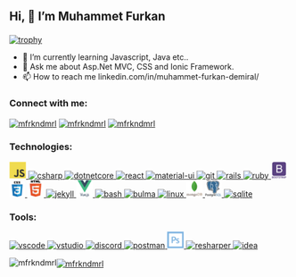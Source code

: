 <h2>
<p align="left">
   Hi, 👋 I’m Muhammet Furkan
</p>
  </h2>
  
  [![trophy](https://github-profile-trophy.vercel.app/?username=mfrkndmrl&theme=onedark)](https://github.com/mfrkndmrl/github-profile-trophy)


<!---
- 👀 I’m interested in develop web software.--->
- 🌱 I’m currently learning Javascript, Java etc..
- 💬 Ask me about Asp.Net MVC, CSS and Ionic Framework.
- 📫 How to reach me linkedin.com/in/muhammet-furkan-demiral/

<!---
mfrkndmrl/mfrkndmrl is a ✨ special ✨ repository because its `README.md` (this file) appears on your GitHub profile.
You can click the Preview link to take a look at your changes.
--->

<h3 align="left">Connect with me:</h3>
<p align="left">
<a href="https://www.linkedin.com/in/muhammet-furkan-demiral/" rel="nofollow"><img align="center" src="https://camo.githubusercontent.com/b0d679e1e6f51de0daaaf64a827865ef3884b73b1902a3a42dc42dc56f925b1d/68747470733a2f2f76656c616e6f76617363756c61722e636f6d2f77702d636f6e74656e742f75706c6f6164732f323032302f30362f4c696e6b6564496e2e706e67" alt="mfrkndmrl" height="30" width="30" data-canonical-src="https://velanovascular.com/wp-content/uploads/2020/06/LinkedIn.png" style="max-width: 100%;"></a>
<a href="https://www.instagram.com/the.mfd/" rel="nofollow"><img align="center" src="https://camo.githubusercontent.com/c5c19c5a327e7adb30fe7f40b2a4e30433355e27dd48fb0393bc589412c25496/68747470733a2f2f75706c6f61642e77696b696d656469612e6f72672f77696b6970656469612f636f6d6d6f6e732f7468756d622f652f65372f496e7374616772616d5f6c6f676f5f323031362e7376672f3132303070782d496e7374616772616d5f6c6f676f5f323031362e7376672e706e67" alt="mfrkndmrl" height="30" width="30" data-canonical-src="https://upload.wikimedia.org/wikipedia/commons/thumb/e/e7/Instagram_logo_2016.svg/1200px-Instagram_logo_2016.svg.png" style="max-width: 100%;"></a>
<a href="mailto:mfrkndmrl@gmail.com" rel="nofollow"><img align="center" src="https://upload.wikimedia.org/wikipedia/commons/thumb/7/7e/Gmail_icon_%282020%29.svg/1280px-Gmail_icon_%282020%29.svg.png" alt="mfrkndmrl" height="28" width="32" data-canonical-src="https://upload.wikimedia.org/wikipedia/commons/thumb/7/7e/Gmail_icon_%282020%29.svg/1280px-Gmail_icon_%282020%29.svg.png" style="max-width: 100%;"></a>
</p>
<h3 align="left">Technologies:</h3>
<p align="left"> 
<a href="https://developer.mozilla.org/en-US/docs/Web/JavaScript" rel="nofollow"> <img src="https://raw.githubusercontent.com/devicons/devicon/master/icons/javascript/javascript-original.svg" alt="javascript" width="30" height="30" style="max-width: 100%;"> </a> 
<a href="https://docs.microsoft.com/en-us/dotnet/csharp/" rel="nofollow"> <img src="https://camo.githubusercontent.com/e5f1cbf59a8752f8a31ba28ea3b788daf4c188a84870865acfc16c5567bfd5ce/68747470733a2f2f7365656b6c6f676f2e636f6d2f696d616765732f432f632d73686172702d632d6c6f676f2d303246313737313442412d7365656b6c6f676f2e636f6d2e706e67" alt="csharp" width="27" height="30" data-canonical-src="https://seeklogo.com/images/C/c-sharp-c-logo-02F17714BA-seeklogo.com.png" style="max-width: 100%;"> </a>
<a href="https://dotnet.microsoft.com/" rel="nofollow"> <img src="https://camo.githubusercontent.com/9da8dcab869ba1c5c82b4499b523e33ba56f7fbd68cbf2a41ff141084896d61d/68747470733a2f2f75706c6f61642e77696b696d656469612e6f72672f77696b6970656469612f636f6d6d6f6e732f7468756d622f652f65652f2e4e45545f436f72655f4c6f676f2e7376672f3132303070782d2e4e45545f436f72655f4c6f676f2e7376672e706e67" alt="dotnetcore" width="30" height="30" data-canonical-src="https://upload.wikimedia.org/wikipedia/commons/thumb/e/ee/.NET_Core_Logo.svg/1200px-.NET_Core_Logo.svg.png" style="max-width: 100%;"> </a>
<a href="https://reactjs.org/" rel="nofollow"> <img src="https://camo.githubusercontent.com/22c60db64e6ede1bbc4ecb83d5e020a9039efb4df30886324c4aab9e955de7ed/68747470733a2f2f75706c6f61642e77696b696d656469612e6f72672f77696b6970656469612f636f6d6d6f6e732f7468756d622f342f34372f52656163742e7376672f3132303070782d52656163742e7376672e706e67" alt="react" width="33" height="30" data-canonical-src="https://upload.wikimedia.org/wikipedia/commons/thumb/4/47/React.svg/1200px-React.svg.png" style="max-width: 100%;"> </a> 
<a href="https://material-ui.com/" rel="nofollow"> <img src="https://camo.githubusercontent.com/b9700bb7bb406abaf6c679df51a429b8253c7c334775ec1f910c00841ce69af1/68747470733a2f2f7365656b6c6f676f2e636f6d2f696d616765732f4d2f6d6174657269616c2d75692d6c6f676f2d354244434239424138462d7365656b6c6f676f2e636f6d2e706e67" alt="material-ui" width="26" height="26" data-canonical-src="https://seeklogo.com/images/M/material-ui-logo-5BDCB9BA8F-seeklogo.com.png" style="max-width: 100%;"> </a>
<a href="https://git-scm.com/" rel="nofollow"> <img src="https://camo.githubusercontent.com/fbfcb9e3dc648adc93bef37c718db16c52f617ad055a26de6dc3c21865c3321d/68747470733a2f2f7777772e766563746f726c6f676f2e7a6f6e652f6c6f676f732f6769742d73636d2f6769742d73636d2d69636f6e2e737667" alt="git" width="30" height="30" data-canonical-src="https://www.vectorlogo.zone/logos/git-scm/git-scm-icon.svg" style="max-width: 100%;"> </a>
<a href="https://ionicframework.com/" rel="nofollow"> <img src="https://ionicframework.com/img/meta/logo.png" alt="rails" width="30" height="30" style="max-width: 100%;"> </a> 
<a href="https://nodejs.org/en/" rel="nofollow"> <img src="https://bachasoftware.com/wp-content/uploads/elementor/thumbs/nodejslogo-ovfzvrnm7u9pk6tpkts9r094e1d1uh7si7evpflqpc.png" alt="ruby" width="30" height="30" style="max-width: 100%;"> </a> 
<a href="https://getbootstrap.com" rel="nofollow"> <img src="https://raw.githubusercontent.com/devicons/devicon/master/icons/bootstrap/bootstrap-plain-wordmark.svg" alt="bootstrap" width="30" height="30" style="max-width: 100%;"> </a>
<a href="https://www.w3schools.com/css/" rel="nofollow"> <img src="https://raw.githubusercontent.com/devicons/devicon/master/icons/css3/css3-original-wordmark.svg" alt="css3" width="28" height="28" style="max-width: 100%;"> </a> 
<a href="https://www.w3.org/html/" rel="nofollow"> <img src="https://raw.githubusercontent.com/devicons/devicon/master/icons/html5/html5-original-wordmark.svg" alt="html5" width="30" height="30" style="max-width: 100%;"> </a> 
<a href="https://developer.android.com/" rel="nofollow"> <img src="https://iconape.com/wp-content/files/fu/369254/svg/android-logo-icon-png-svg.png" alt="jekyll" width="30" height="30" data-canonical-src="https://www.vectorlogo.zone/logos/jekyllrb/jekyllrb-icon.svg" style="max-width: 100%;"> </a>
<a href="https://vuejs.org/" rel="nofollow"> <img src="https://raw.githubusercontent.com/devicons/devicon/master/icons/vuejs/vuejs-original-wordmark.svg" alt="vuejs" width="30" height="30" style="max-width: 100%;"> </a>
<a href="https://kotlinlang.org/" rel="nofollow"> <img src="https://upload.wikimedia.org/wikipedia/commons/7/74/Kotlin_Icon.png" alt="bash" width="28" height="28" data-canonical-src="https://upload.wikimedia.org/wikipedia/commons/7/74/Kotlin_Icon.png" style="max-width: 100%;"> </a> 
<a href="https://bulma.io/" rel="nofollow"> <img src="https://raw.githubusercontent.com/gilbarbara/logos/804dc257b59e144eaca5bc6ffd16949752c6f789/logos/bulma.svg" alt="bulma" width="30" height="30" style="max-width: 100%;"> </a> 
<a href="https://www.pardus.org.tr/" rel="nofollow"> <img src="https://www.pardus.org.tr/wp-content/uploads/2019/08/Pardus-04.png" alt="linux" width="30" height="30" style="max-width: 100%;"> </a> 
<a href="https://www.mongodb.com/" rel="nofollow"> <img src="https://raw.githubusercontent.com/devicons/devicon/master/icons/mongodb/mongodb-original-wordmark.svg" alt="mongodb" width="30" height="30" style="max-width: 100%;"> </a>
<a href="https://www.postgresql.org" rel="nofollow"> <img src="https://raw.githubusercontent.com/devicons/devicon/master/icons/postgresql/postgresql-original-wordmark.svg" alt="postgresql" width="30" height="30" style="max-width: 100%;"> </a>
<a href="https://www.sqlite.org/" rel="nofollow"> <img src="https://camo.githubusercontent.com/1b8a779f280e099e2d67ab949dad604e25ce0d321e66474c04430201790b3874/68747470733a2f2f7777772e766563746f726c6f676f2e7a6f6e652f6c6f676f732f73716c6974652f73716c6974652d69636f6e2e737667" alt="sqlite" width="30" height="30" data-canonical-src="https://www.vectorlogo.zone/logos/sqlite/sqlite-icon.svg" style="max-width: 100%;"> </a>
</p>
<h3 align="left">Tools:</h3>
<p align="left">
<a href="https://code.visualstudio.com/" rel="nofollow"> <img src="https://camo.githubusercontent.com/9f1816fe8f44878d77803324ce8e3e1c4d2afc4e3f167b237e93848d3597d4fc/68747470733a2f2f75706c6f61642e77696b696d656469612e6f72672f77696b6970656469612f636f6d6d6f6e732f7468756d622f392f39612f56697375616c5f53747564696f5f436f64655f312e33355f69636f6e2e7376672f3130323470782d56697375616c5f53747564696f5f436f64655f312e33355f69636f6e2e7376672e706e67" alt="vscode" width="30" height="30" data-canonical-src="https://upload.wikimedia.org/wikipedia/commons/thumb/9/9a/Visual_Studio_Code_1.35_icon.svg/1024px-Visual_Studio_Code_1.35_icon.svg.png" style="max-width: 100%;"> </a>
   <a href="https://visualstudio.microsoft.com/tr/" rel="nofollow"> <img src="https://upload.wikimedia.org/wikipedia/commons/thumb/5/59/Visual_Studio_Icon_2019.svg/1200px-Visual_Studio_Icon_2019.svg.png" alt="vstudio" width="30" height="30" data-canonical-src="https://upload.wikimedia.org/wikipedia/commons/thumb/5/59/Visual_Studio_Icon_2019.svg/1200px-Visual_Studio_Icon_2019.svg.png" style="max-width: 100%;"> </a>
 <a href="https://discord.com/" rel="nofollow"> <img src="https://camo.githubusercontent.com/9197204cb5fe8007252fd5b2b6cc47b9c4318e16836fe645eccd35941b9ecb9c/68747470733a2f2f63646e342e69636f6e66696e6465722e636f6d2f646174612f69636f6e732f6c6f676f732d616e642d6272616e64732f3531322f39315f446973636f72645f6c6f676f5f6c6f676f732d3531322e706e67" alt="discord" width="35" height="32" data-canonical-src="https://cdn4.iconfinder.com/data/icons/logos-and-brands/512/91_Discord_logo_logos-512.png" style="max-width: 100%;"> </a>
<a href="https://postman.com" rel="nofollow"> <img src="https://camo.githubusercontent.com/93b32389bf746009ca2370de7fe06c3b5146f4c99d99df65994f9ced0ba41685/68747470733a2f2f7777772e766563746f726c6f676f2e7a6f6e652f6c6f676f732f676574706f73746d616e2f676574706f73746d616e2d69636f6e2e737667" alt="postman" width="30" height="30" data-canonical-src="https://www.vectorlogo.zone/logos/getpostman/getpostman-icon.svg" style="max-width: 100%;"> </a>
 <a href="https://www.photoshop.com/en" rel="nofollow"> <img src="https://raw.githubusercontent.com/devicons/devicon/master/icons/photoshop/photoshop-line.svg" alt="photoshop" width="30" height="30" style="max-width: 100%;"> </a>
   <a href="https://www.jetbrains.com/resharper/" rel="nofollow"> <img src="https://resources.jetbrains.com/storage/products/resharper/img/meta/resharper_logo_300x300.png" alt="resharper" width="30" height="30" data-canonical-src="https://resources.jetbrains.com/storage/products/resharper/img/meta/resharper_logo_300x300.png" style="max-width: 100%;"> </a>
   <a href="https://www.jetbrains.com/idea/" rel="nofollow"> <img src="https://cdn.freebiesupply.com/logos/large/2x/intellij-idea-1-logo-png-transparent.png" alt="idea" width="30" height="30" data-canonical-src="https://cdn.freebiesupply.com/logos/large/2x/intellij-idea-1-logo-png-transparent.png" style="max-width: 100%;"> </a>
</p>
<p>
<a target="_blank" rel="noopener noreferrer" href="https://camo.githubusercontent.com/a7faecb29033eb01699002e9daa906694ff207b8a5a711d7bab93538d6e1f0d3/68747470733a2f2f6769746875622d726561646d652d73746174732e76657263656c2e6170702f6170692f746f702d6c616e67733f757365726e616d653d6d66726b6e646d726c2673686f775f69636f6e733d74727565267468656d653d7261646963616c266c6f63616c653d656e266c61796f75743d636f6d70616374"><img align="left" src="https://camo.githubusercontent.com/a7faecb29033eb01699002e9daa906694ff207b8a5a711d7bab93538d6e1f0d3/68747470733a2f2f6769746875622d726561646d652d73746174732e76657263656c2e6170702f6170692f746f702d6c616e67733f757365726e616d653d6d66726b6e646d726c2673686f775f69636f6e733d74727565267468656d653d7261646963616c266c6f63616c653d656e266c61796f75743d636f6d70616374" alt="mfrkndmrl" data-canonical-src="https://github-readme-stats.vercel.app/api/top-langs?username=mfrkndmrl&amp;show_icons=true&amp;theme=radical&amp;locale=en&amp;layout=compact" style="max-width: 100%;"></a>
</p>
<p>
<a target="_blank" rel="noopener noreferrer" href="https://camo.githubusercontent.com/6a9bb990d934268e459587db86fdff1fa8ac094db9c610f0f351c8f4bf3c81f5/68747470733a2f2f6769746875622d726561646d652d73746174732e76657263656c2e6170702f6170693f757365726e616d653d6d66726b6e646d726c267468656d653d6461726b2673686f775f69636f6e733d74727565267374796c653d353025"><img align="center" src="https://camo.githubusercontent.com/6a9bb990d934268e459587db86fdff1fa8ac094db9c610f0f351c8f4bf3c81f5/68747470733a2f2f6769746875622d726561646d652d73746174732e76657263656c2e6170702f6170693f757365726e616d653d6d66726b6e646d726c267468656d653d6461726b2673686f775f69636f6e733d74727565267374796c653d353025" alt="mfrkndmrl" width="50%" data-canonical-src="https://github-readme-stats.vercel.app/api?username=mfrkndmrl&amp;show_icons=true&amp;theme=dark&amp;locale=en" style="max-width: 100%;"></a>
</p>

